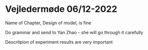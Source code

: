 # Vejledermøde 06/12-2022

Name of Chapter, Design of model, is fine

Do grammar and send to Yan Zhao - she will go through it carefully

Descritpion of experiment results are very important